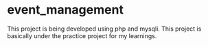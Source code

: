 # event_management
This project is being developed using php and mysqli.
This project is basically under the practice project for my learnings.
